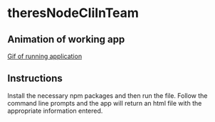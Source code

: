 # theresNodeCliInTeam

## Animation of working app

[Gif of running application](assets/teamTemplater.gif)

## Instructions

Install the necessary npm packages and then run the file. Follow the command line prompts and the app will return an html file with the appropriate information entered.